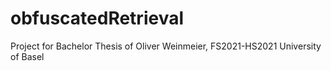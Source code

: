 # obfuscatedRetrieval
Project for Bachelor Thesis of Oliver Weinmeier, FS2021-HS2021 University of Basel
